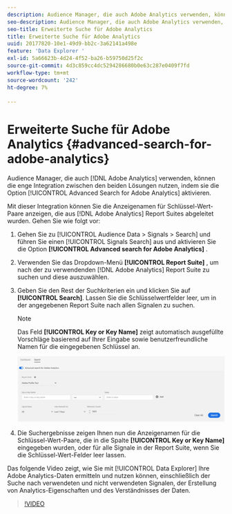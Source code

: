 ```yaml
---
description: Audience Manager, die auch Adobe Analytics verwenden, können die enge Integration zwischen den beiden Lösungen nutzen, indem sie die Option Erweiterte Suche für Adobe Analytics aktivieren.
seo-description: Audience Manager, die auch Adobe Analytics verwenden, können die enge Integration zwischen den beiden Lösungen nutzen, indem sie die Option Erweiterte Suche für Adobe Analytics aktivieren.
seo-title: Erweiterte Suche für Adobe Analytics
title: Erweiterte Suche für Adobe Analytics
uuid: 20177820-10e1-49d9-bb2c-3a62141a498e
feature: 'Data Explorer '
exl-id: 5a66623b-4d24-4f52-ba26-b59750d25f2c
source-git-commit: 4d3c859cc4dc5294286680b0e63c287e0409f7fd
workflow-type: tm+mt
source-wordcount: '242'
ht-degree: 7%

---
```


# Erweiterte Suche für Adobe Analytics {#advanced-search-for-adobe-analytics}

Audience Manager, die auch [!DNL Adobe Analytics] verwenden, können die enge Integration zwischen den beiden Lösungen nutzen, indem sie die Option [!UICONTROL Advanced Search for Adobe Analytics] aktivieren.

Mit dieser Integration können Sie die Anzeigenamen für Schlüssel-Wert-Paare anzeigen, die aus [!DNL Adobe Analytics] Report Suites abgeleitet wurden. Gehen Sie wie folgt vor:

1. Gehen Sie zu [!UICONTROL Audience Data > Signals > Search] und führen Sie einen [!UICONTROL Signals Search] aus und aktivieren Sie die Option **[!UICONTROL Advanced search for Adobe Analytics]** .
1. Verwenden Sie das Dropdown-Menü **[!UICONTROL Report Suite]** , um nach der zu verwendenden [!DNL Adobe Analytics] Report Suite zu suchen und diese auszuwählen.
1. Geben Sie den Rest der Suchkriterien ein und klicken Sie auf **[!UICONTROL Search]**. Lassen Sie die Schlüsselwertfelder leer, um in der angegebenen Report Suite nach allen Signalen zu suchen.
   >[!NOTE]
   >
   >Das Feld **[!UICONTROL Key or Key Name]** zeigt automatisch ausgefüllte Vorschläge basierend auf Ihrer Eingabe sowie benutzerfreundliche Namen für die eingegebenen Schlüssel an.

   ![](assets/signals-search-analytics.png)
1. Die Suchergebnisse zeigen Ihnen nun die Anzeigenamen für die Schlüssel-Wert-Paare, die in die Spalte **[!UICONTROL Key or Key Name]** eingegeben wurden, oder für alle Signale in der Report Suite, wenn Sie die Schlüssel-Wert-Felder leer lassen.

Das folgende Video zeigt, wie Sie mit [!UICONTROL Data Explorer] Ihre Adobe Analytics-Daten ermitteln und nutzen können, einschließlich der Suche nach verwendeten und nicht verwendeten Signalen, der Erstellung von Analytics-Eigenschaften und des Verständnisses der Daten.

>[!VIDEO](https://video.tv.adobe.com/v/25150)
